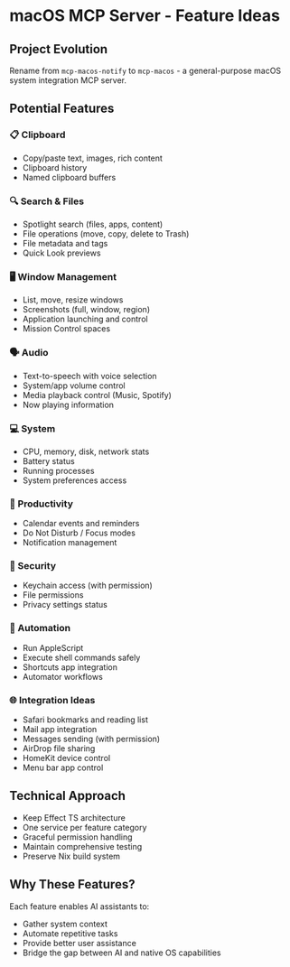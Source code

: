 # macOS MCP Server - Feature Ideas

## Project Evolution
Rename from `mcp-macos-notify` to `mcp-macos` - a general-purpose macOS system integration MCP server.

## Potential Features

### 📋 Clipboard
- Copy/paste text, images, rich content
- Clipboard history
- Named clipboard buffers

### 🔍 Search & Files
- Spotlight search (files, apps, content)
- File operations (move, copy, delete to Trash)
- File metadata and tags
- Quick Look previews

### 🖥️ Window Management
- List, move, resize windows
- Screenshots (full, window, region)
- Application launching and control
- Mission Control spaces

### 🗣️ Audio
- Text-to-speech with voice selection
- System/app volume control
- Media playback control (Music, Spotify)
- Now playing information

### 💻 System
- CPU, memory, disk, network stats
- Battery status
- Running processes
- System preferences access

### 📅 Productivity
- Calendar events and reminders
- Do Not Disturb / Focus modes
- Notification management

### 🔐 Security
- Keychain access (with permission)
- File permissions
- Privacy settings status

### 🎯 Automation
- Run AppleScript
- Execute shell commands safely
- Shortcuts app integration
- Automator workflows

### 🌐 Integration Ideas
- Safari bookmarks and reading list
- Mail app integration
- Messages sending (with permission)
- AirDrop file sharing
- HomeKit device control
- Menu bar app control

## Technical Approach
- Keep Effect TS architecture
- One service per feature category
- Graceful permission handling
- Maintain comprehensive testing
- Preserve Nix build system

## Why These Features?
Each feature enables AI assistants to:
- Gather system context
- Automate repetitive tasks
- Provide better user assistance
- Bridge the gap between AI and native OS capabilities